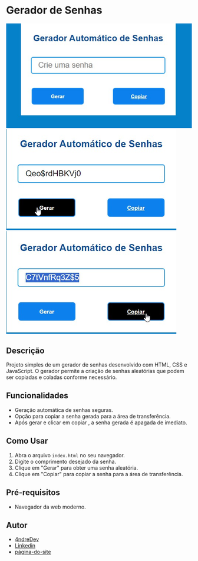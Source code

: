 # Gerador de Senhas

![Gerador de Senhas](./assets/printsDoProjeto/inicio.jpg)
![Gerador de Senhas](./assets/printsDoProjeto/funcionando.jpg)
![Gerador de Senhas](./assets/printsDoProjeto/copiando.jpg)

## Descrição

Projeto simples de um gerador de senhas desenvolvido com HTML, CSS e JavaScript. O gerador permite a criação de senhas aleatórias que podem ser copiadas e coladas conforme necessário.

## Funcionalidades

- Geração automática de senhas seguras.
- Opção para copiar a senha gerada para a área de transferência.
- Após gerar e clicar em copiar , a senha gerada é apagada de imediato.

## Como Usar

1. Abra o arquivo `index.html` no seu navegador.
2. Digite o comprimento desejado da senha.
3. Clique em "Gerar" para obter uma senha aleatória.
4. Clique em "Copiar" para copiar a senha para a área de transferência.

## Pré-requisitos

- Navegador da web moderno.

## Autor

- [4ndreDev](https://github.com/4ndreDev)
- [Linkedin](https://www.linkedin.com/in/andr%C3%A9-luis-3073aa2ab/)
- [página-do-site](https://devandreluis.github.io/gerador-senhas/)


